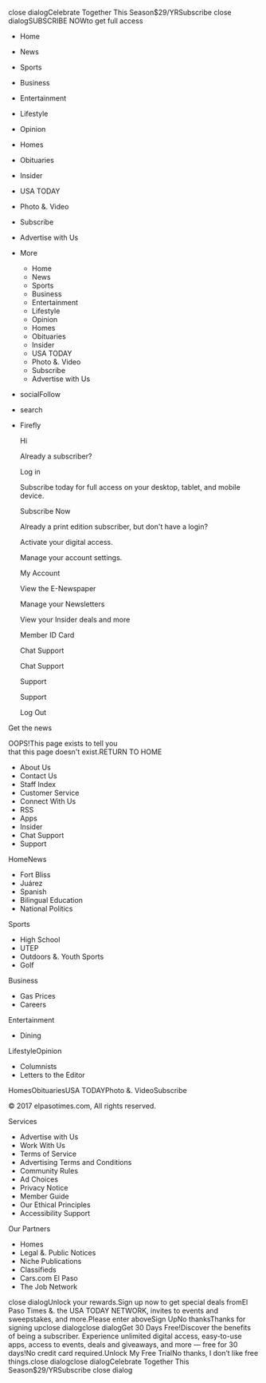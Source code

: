 close dialogCelebrate Together This Season$29/YRSubscribe close dialogSUBSCRIBE NOWto get full access

*   Home
*   News
*   Sports
*   Business
*   Entertainment
*   Lifestyle
*   Opinion
*   Homes
*   Obituaries
*   Insider
*   USA TODAY
*   Photo &. Video
*   Subscribe
*   Advertise with Us
*   More
    *   Home
    *   News
    *   Sports
    *   Business
    *   Entertainment
    *   Lifestyle
    *   Opinion
    *   Homes
    *   Obituaries
    *   Insider
    *   USA TODAY
    *   Photo &. Video
    *   Subscribe
    *   Advertise with Us

*   socialFollow
*   search
*   Firefly
    
    Hi
    
    Already a subscriber?
    
    Log in
    
    Subscribe today for full access on your desktop, tablet, and mobile device.
    
    Subscribe Now
    
    Already a print edition subscriber, but don't have a login?
    
    Activate your digital access.
    
    Manage your account settings.
    
    My Account
    
    View the E-Newspaper
    
    Manage your Newsletters
    
    View your Insider deals and more
    
    Member ID Card
    
    Chat Support
    
    Chat Support
    
    Support
    
    Support
    
    Log Out
    

Get the news

OOPS!This page exists to tell you  
that this page doesn't exist.RETURN TO HOME

*   About Us
*   Contact Us
*   Staff Index
*   Customer Service
*   Connect With Us
*   RSS
*   Apps
*   Insider
*   Chat Support
*   Support

HomeNews

*   Fort Bliss
*   Juárez
*   Spanish
*   Bilingual Education
*   National Politics

Sports

*   High School
*   UTEP
*   Outdoors &. Youth Sports
*   Golf

Business

*   Gas Prices
*   Careers

Entertainment

*   Dining

LifestyleOpinion

*   Columnists
*   Letters to the Editor

HomesObituariesUSA TODAYPhoto &. VideoSubscribe

© 2017 elpasotimes.com, All rights reserved.

Services

*   Advertise with Us
*   Work With Us
*   Terms of Service
*   Advertising Terms and Conditions
*   Community Rules
*   Ad Choices
*   Privacy Notice
*   Member Guide
*   Our Ethical Principles
*   Accessibility Support

Our Partners

*   Homes
*   Legal &. Public Notices
*   Niche Publications
*   Classifieds
*   Cars.com El Paso
*   The Job Network

close dialogUnlock your rewards.Sign up now to get special deals fromEl Paso Times &. the USA TODAY NETWORK, invites to events and sweepstakes, and more.Please enter aboveSign UpNo thanksThanks for signing upclose dialogclose dialogGet 30 Days Free!Discover the benefits of being a subscriber. Experience unlimited digital access, easy-to-use apps, access to events, deals and giveaways, and more — free for 30 days!No credit card required.Unlock My Free TrialNo thanks, I don’t like free things.close dialogclose dialogCelebrate Together This Season$29/YRSubscribe close dialog